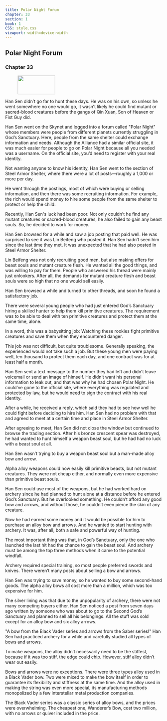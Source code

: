 ```yaml
---
title: Polar Night Forum
chapter: 33
section: 1
book: 1
CSS: style.css
viewport: width=device-width
---
```


## Polar Night Forum

### Chapter 33

<figure>
	<img src="../Images/gem.gif" alt="" id="gem" width="120" height="60" />
</figure>

Han Sen didn’t go far to hunt these days. He was on his own, so unless he went somewhere no one would go, it wasn’t likely he could find mutant or sacred-blood creatures before the gangs of Qin Xuan, Son of Heaven or Fist Guy did.

Han Sen went on the Skynet and logged into a forum called "Polar Night" whose members were people from different planets currently struggling in God’s Sanctuary. Here, people from the same shelter could exchange information and needs. Although the Alliance had a similar official site, it was much easier for people to go on Polar Night because all you needed was a username. On the official site, you’d need to register with your real identity.

Not wanting anyone to know his identity, Han Sen went to the section of Steel Armor Shelter, where there were a lot of posts—roughly a 1,000 or more per day.

He went through the postings, most of which were buying or selling information, and then there was some recruiting information. For example, the rich would spend money to hire some people from the same shelter to protect or help the child.

Recently, Han Sen's luck had been poor. Not only couldn’t he find any mutant creatures or sacred-blood creatures, he also failed to gain any beast souls. So, he decided to work for money.

Han Sen browsed for a while and saw a job posting that paid well. He was surprised to see it was Lin Beifeng who posted it. Han Sen hadn’t seen him since the last time they met. It was unexpected that he had also posted in Steel Armor Shelter.

Lin Beifeng was not only recruiting good men, but also making offers for beast souls and mutant creature flesh. He wanted all the good things, and was willing to pay for them. People who answered his thread were mainly just onlookers. After all, the demands for mutant creature flesh and beast souls were so high that no one would sell easily.

Han Sen browsed a while and turned to other threads, and soon he found a satisfactory job.

There were several young people who had just entered God’s Sanctuary hiring a skilled hunter to help them kill primitive creatures. The requirement was to be able to deal with ten primitive creatures and protect them at the same time, alone.

In a word, this was a babysitting job: Watching these rookies fight primitive creatures and save them when they encountered danger.

This job was not difficult, but quite troublesome. Generally speaking, the experienced would not take such a job. But these young men were paying well, ten thousand to protect them each day, and one contract was for at least half a month.

Han Sen sent a text message to the number they had left and didn’t leave voicemail or send an image of himself. He didn’t want his personal information to leak out, and that was why he had chosen Polar Night. He could’ve gone to the official site, where everything was regulated and protected by law, but he would need to sign the contract with his real identity.

After a while, he received a reply, which said they had to see how well he could fight before deciding to hire him. Han Sen had no problem with that and agreed to meet at a certain time and place in Steel Armor Shelter.

After agreeing to meet, Han Sen did not close the window but continued to browse the trading section. After his bronze crescent spear was destroyed, he had wanted to hunt himself a weapon beast soul, but he had had no luck with a beast soul at all.

Han Sen wasn’t trying to buy a weapon beast soul but a man-made alloy bow and arrow.

Alpha alloy weapons could now easily kill primitive beasts, but not mutant creatures. They were not cheap either, and normally even more expensive than primitive beast souls.

Han Sen could use most of the weapons, but he had worked hard on archery since he had planned to hunt alone at a distance before he entered God’s Sanctuary. But he overlooked something. He couldn’t afford any good bow and arrows, and without those, he couldn’t even pierce the skin of any creature.

Now he had earned some money and it would be possible for him to purchase an alloy bow and arrows. And he wanted to start hunting with archery. It was, after all, both a safe and powerful way of hunting.

The most important thing was that, in God’s Sanctuary, only the one who launched the last hit had the chance to gain the beast soul. And archery must be among the top three methods when it came to the potential windfall.

Archery required special training, so most people preferred swords and knives. There weren’t many posts about selling a bow and arrows.

Han Sen was trying to save money, so he wanted to buy some second-hand goods. The alpha alloy bows all cost more than a million, which was too expensive for him.

The silver lining was that due to the unpopularity of archery, there were not many competing buyers either. Han Sen noticed a post from seven days ago written by someone who was about to go to the Second God’s Sanctuary and planned to sell all his belongings. All the stuff was sold except for an alloy bow and six alloy arrows.

"A bow from the Black Vader series and arrows from the Saber series!" Han Sen had practiced archery for a while and carefully studied all types of bows and arrows.

To make weapons, the alloy didn’t necessarily need to be the stiffest, because if it was too stiff, the edge could chip. However, stiff alloy didn’t wear out easily.

Bows and arrows were no exceptions. There were three types alloy used in a Black Vader bow. Two were mixed to make the bow itself in order to guarantee its flexibility and stiffness at the same time. And the alloy used in making the string was even more special, its manufacturing methods monopolized by a few interstellar metal production companies.

The Black Vader series was a classic series of alloy bows, and the prices were overwhelming. The cheapest one, Wanderer’s Bow, cost two million, with no arrows or quiver included in the price.